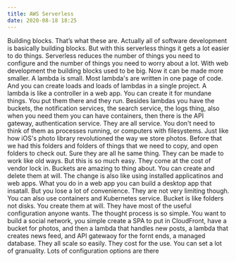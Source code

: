 ```yaml
---
title: AWS Serverless
date: 2020-08-18 18:25
---
```

Building blocks. That’s what these are. Actually all of software development is basically building blocks. But with this serverless things it gets a lot easier to do things. Serverless reduces the number of things you need to configure and the number of things you need to worry about a lot. With web development the building blocks used to be big. Now it can be made more smaller. A lambda is small. Most lambda's are written in one page of code. And you can create loads and loads of lambdas in a single project. A lambda is like a controller in a web app. You can create it for mundane things. You put them there and they run. Besides lambdas you have the buckets, the notification services, the search service, the logs thing, also when you need them you can have containers, then there is the API gateway, authentication service. They are all service. You don't need to think of them as processes running, or computers with filesystems. Just like how iOS's photo library revolutioned the way we store photos. Before that we had this folders and folders of things that we need to copy, and open folders to check out. Sure they are all he same thing. They can be made to work like old ways. But this is so much easy. They come at the cost of vendor lock in. Buckets are amazing to thing about. You can create and delete them at will. The change is also like using installed applicatinos and web apps. What you do in a web app you can build a desktop app that insatall. But you lose a lot of convenience. They are not very limiting though. You can also use containers and Kubernetes service. Bucket is like folders not disks. You create them at will. They have most of the useful configuration anyone wants. The thought process is so simple. You want to build a social network, you simple create a SPA to put in CloudFront, have a bucket for photos, and then a lambda that handles new posts, a lambda that creates news feed, and API gatewaoy for the fornt ends, a managed database. They all scale so easily. They cost for the use. You can set a lot of granuality. Lots of configuration options are there